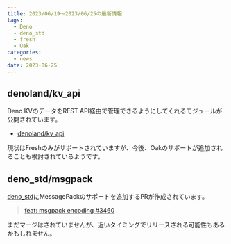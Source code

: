 ```yaml
---
title: 2023/06/19〜2023/06/25の最新情報
tags:
  - Deno
  - deno_std
  - fresh
  - Oak
categories:
  - news
date: 2023-06-25
---
```


## denoland/kv_api

Deno KVのデータをREST API経由で管理できるようにしてくれるモジュールが公開されています。

* [denoland/kv_api](https://github.com/denoland/kv_api)

現状はFreshのみがサポートされていますが、今後、Oakのサポートが追加されることも検討されているようです。

## deno_std/msgpack

[deno_std](https://github.com/denoland/deno_std)にMessagePackのサポートを追加するPRが作成されています。

> [feat: msgpack encoding #3460](https://github.com/denoland/deno_std/pull/3460)

まだマージはされていませんが、近いタイミングでリリースされる可能性もあるかもしれません。
